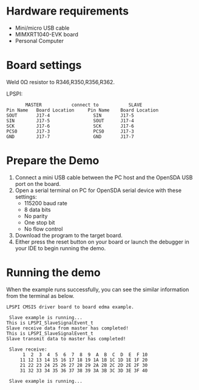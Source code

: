 Hardware requirements
=====================
- Mini/micro USB cable
- MIMXRT1040-EVK board
- Personal Computer

Board settings
============
Weld 0Ω resistor to R346,R350,R356,R362.

LPSPI:
~~~~~~~~~~~~~~~~~~~~~~~~~~~~~~~~~~~~~~~~~~~~~~~~~~~~~~
       MASTER           connect to           SLAVE
Pin Name   Board Location     Pin Name    Board Location
SOUT       J17-4                SIN       J17-5
SIN        J17-5                SOUT      J17-4
SCK        J17-6                SCK       J17-6
PCS0       J17-3                PCS0      J17-3
GND        J17-7                GND       J17-7
~~~~~~~~~~~~~~~~~~~~~~~~~~~~~~~~~~~~~~~~~~~~~~~~~~~~~~

Prepare the Demo
================
1. Connect a mini USB cable between the PC host and the OpenSDA USB port on the board.
2. Open a serial terminal on PC for OpenSDA serial device with these settings:
    - 115200 baud rate
    - 8 data bits
    - No parity
    - One stop bit
    - No flow control
3. Download the program to the target board.
4. Either press the reset button on your board or launch the debugger in your IDE to begin running the demo.

Running the demo
================
When the example runs successfully, you can see the similar information from the terminal as below.

~~~~~~~~~~~~~~~~~~~~~~~~~~~~
LPSPI CMSIS driver board to board edma example.

 Slave example is running...
This is LPSPI_SlaveSignalEvent_t
Slave receive data from master has completed!
This is LPSPI_SlaveSignalEvent_t
Slave transmit data to master has completed!

 Slave receive:
      1  2  3  4  5  6  7  8  9  A  B  C  D  E  F 10
     11 12 13 14 15 16 17 18 19 1A 1B 1C 1D 1E 1F 20
     21 22 23 24 25 26 27 28 29 2A 2B 2C 2D 2E 2F 30
     31 32 33 34 35 36 37 38 39 3A 3B 3C 3D 3E 3F 40

 Slave example is running...
~~~~~~~~~~~~~~~~~~~~~~~~~~~~
